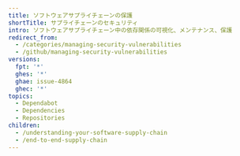 ```yaml
---
title: ソフトウェアサプライチェーンの保護
shortTitle: サプライチェーンのセキュリティ
intro: ソフトウェアサプライチェーン中の依存関係の可視化、メンテナンス、保護
redirect_from:
  - /categories/managing-security-vulnerabilities
  - /github/managing-security-vulnerabilities
versions:
  fpt: '*'
  ghes: '*'
  ghae: issue-4864
  ghec: '*'
topics:
  - Dependabot
  - Dependencies
  - Repositories
children:
  - /understanding-your-software-supply-chain
  - /end-to-end-supply-chain
---
```



